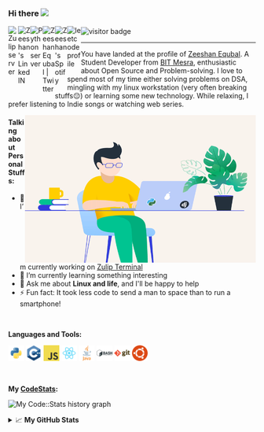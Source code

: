 ### Hi there <img src="https://media.giphy.com/media/hvRJCLFzcasrR4ia7z/giphy.gif" width="25px">

<a href="https://chat.zulip.org/#narrow/pm-with/17719-user17719">
  <img align="left" alt="Zulip server" width="20px" src="https://cdn.worldvectorlogo.com/logos/zulip.svg" />
</a>
<a href="https://www.linkedin.com/in/zean7/">
  <img align="left" alt="Zeeshan's LinkedIN" width="25px" src="https://raw.githubusercontent.com/peterthehan/peterthehan/master/assets/linkedin.svg" />
</a>
<a href="https://discord.gg/python">
  <img align="left" alt="Python server" width="25px" src="https://raw.githubusercontent.com/peterthehan/peterthehan/master/assets/discord.svg" />
</a>
<a href="https://twitter.com/EqubalZeeshan">
  <img align="left" alt="Zeeshan Equbal | Twitter" width="25px" src="https://raw.githubusercontent.com/peterthehan/peterthehan/master/assets/twitter.svg" />
</a>
<a href="https://open.spotify.com/user/qkmgw1ytnbmfk99lzaomziao5">
  <img align="left" alt="Zeeshan's Spotify" width="25px" src="https://user-images.githubusercontent.com/54993043/170563026-38bfb7de-53e4-48f1-ae26-75b664a99351.png" />
</a>
<a href="https://leetcode.com/zean_7/">
  <img align="left" alt="leetcode profile" width="28px" src="https://user-images.githubusercontent.com/54993043/170565270-7c44b618-f506-418e-a1c8-26f9f0d1bce2.png" />
</a>


<img align="center" alt="visitor badge" width="90px" src="https://visitor-badge.glitch.me/badge?page_id=zee-bit.zee-bit" />

<hr />


You have landed at the profile of [Zeeshan Equbal](https://zean7.me). A Student Developer from [BIT Mesra](https://bitmesra.ac.in), enthusiastic about Open Source and Problem-solving. I love to spend most of my time either solving problems on DSA, mingling with my linux workstation (very often breaking stuffs:pensive:) or learning some new technology. While relaxing, I prefer listening to Indie songs or watching web series.

<img align="right" alt="GIF" src="https://github.com/zee-bit/zee-bit/blob/main/code.gif?raw=true" width="470" height="300" />

#### Talking about Personal Stuffs:
- 🔭 I’m currently working on [Zulip Terminal](https://github.com/zulip/zulip-terminal)
- 🌱 I’m currently learning something interesting 
- 💬 Ask me about **Linux and life**, and I'll be happy to help
- ⚡ Fun fact: It took less code to send a man to space than to run a smartphone!

<br />

**Languages and Tools:**

<code><img height="32" title="Python" src="https://raw.githubusercontent.com/github/explore/80688e429a7d4ef2fca1e82350fe8e3517d3494d/topics/python/python.png"></code>
<code><img height="32" title="C++" src="https://raw.githubusercontent.com/github/explore/80688e429a7d4ef2fca1e82350fe8e3517d3494d/topics/cpp/cpp.png"></code>
<code><img height="32"  title="JavaScript" src="https://raw.githubusercontent.com/github/explore/80688e429a7d4ef2fca1e82350fe8e3517d3494d/topics/javascript/javascript.png"></code>
<code><img height="32" title="React" src="https://raw.githubusercontent.com/github/explore/80688e429a7d4ef2fca1e82350fe8e3517d3494d/topics/react/react.png"></code>
<code><img height="32" title="Java" src="https://raw.githubusercontent.com/github/explore/80688e429a7d4ef2fca1e82350fe8e3517d3494d/topics/java/java.png"></code>
<code><img height="32" title="Bash/ZSH" src="https://raw.githubusercontent.com/github/explore/80688e429a7d4ef2fca1e82350fe8e3517d3494d/topics/bash/bash.png"></code>
<code><img height="32" title="git" src="https://raw.githubusercontent.com/github/explore/80688e429a7d4ef2fca1e82350fe8e3517d3494d/topics/git/git.png"></code>
<code><img height="32" title="Ubuntu" src="https://raw.githubusercontent.com/github/explore/80688e429a7d4ef2fca1e82350fe8e3517d3494d/topics/ubuntu/ubuntu.png"></code>

<br />

**My [CodeStats](https://codestats.net/users/zean_7):**

![My Code::Stats history graph](https://codestats-readme.wegfan.cn/history-graph/zean_7?width=530&height=300&history_days=14&bg_color=F9F3ED&grid_color=bbbbbb)

<details>
<summary>📈 <strong>My GitHub Stats</strong></summary>

<br />
<img align="center" src="https://github-readme-stats.vercel.app/api?username=zee-bit&show_icons=true&theme=solarized-light" alt="zee-bit-stats" />

</details>
